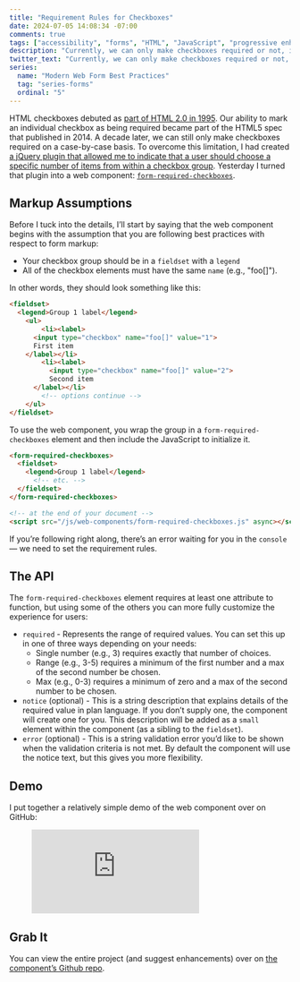 ```yaml
---
title: "Requirement Rules for Checkboxes"
date: 2024-07-05 14:08:34 -07:00
comments: true
tags: ["accessibility", "forms", "HTML", "JavaScript", "progressive enhancement", "web components", "web forms"]
description: "Currently, we can only make checkboxes required or not, individually. In some cases you need to be able to set a specific number of checkboxes that need to be checked. My `form-required-checkboxes` web component enables that."
twitter_text: "Currently, we can only make checkboxes required or not, individually. In some cases you need to be able to set a specific number of checkboxes that need to be checked. My `form-required-checkboxes` web component enables that."
series:
  name: "Modern Web Form Best Practices"
  tag: "series-forms"
  ordinal: "5"
---
```


HTML checkboxes debuted as [part of HTML 2.0 in 1995](https://datatracker.ietf.org/doc/html/rfc1866#section-8.1.2.3). Our ability to mark an individual checkbox as being required became part of the HTML5 spec that published in 2014. A decade later, we can still only make checkboxes required on a case-by-case basis. To overcome this limitation, I had created [a jQuery plugin that allowed me to indicate that a user should choose a specific number of items from within a checkbox group](https://github.com/easy-designs/easy-checkbox-required.js). Yesterday I turned that plugin into a web component: [`form-required-checkboxes`](https://github.com/aarongustafson/form-required-checkboxes).

<!-- more -->

## Markup Assumptions

Before I tuck into the details, I’ll start by saying that the web component begins with the assumption that you are following best practices with respect to form markup:

* Your checkbox group should be in a `fieldset` with a `legend`
* All of the checkbox elements must have the same `name` (e.g., "foo[]").

In other words, they should look something like this:

```html
<fieldset>
  <legend>Group 1 label</legend>
	<ul>
		<li><label>
      <input type="checkbox" name="foo[]" value="1">
      First item
    </label></li>
		<li><label>
		  <input type="checkbox" name="foo[]" value="2">
		  Second item
	  </label></li>
		<!-- options continue -->
	</ul>
</fieldset>
```

To use the web component, you wrap the group in a `form-required-checkboxes` element and then include the JavaScript to initialize it.

```html
<form-required-checkboxes>
  <fieldset>
    <legend>Group 1 label</legend>
	  <!-- etc. -->
  </fieldset>
</form-required-checkboxes>

<!-- at the end of your document -->
<script src="/js/web-components/form-required-checkboxes.js" async></script>
```

If you’re following right along, there’s an error waiting for you in the `console` — we need to set the requirement rules.

## The API

The `form-required-checkboxes` element requires at least one attribute to function, but using some of the others you can more fully customize the experience for users:

* `required` - Represents the range of required values. You can set this up in one of three ways depending on your needs:
  * Single number (e.g., 3) requires exactly that number of choices.
  * Range (e.g., 3-5) requires a minimum of the first number and a max of the second number be chosen.
  * Max (e.g., 0-3) requires a minimum of zero and a max of the second number to be chosen.
* `notice` (optional) - This is a string description that explains details of the required value in plan language. If you don’t supply one, the component will create one for you. This description will be added as a `small` element within the component (as a sibling to the `fieldset`).
* `error` (optional) - This is a string validation error you’d like to be shown when the validation criteria is not met. By default the component will use the notice text, but this gives you more flexibility.

## Demo

I put together a relatively simple demo of the web component over on GitHub:

<figure class="video-embed video-embed--4x3">
<iframe src="https://aarongustafson.github.io/form-required-checkboxes/demo.html" class="talk__slides__embed video-embed__video" frameborder="0"></iframe>
</figure>

## Grab It

You can view the entire project (and suggest enhancements) over on [the component’s Github repo](https://github.com/aarongustafson/form-required-checkboxes).